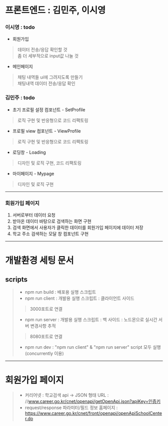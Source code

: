 # 프론트엔드 : 김민주, 이시영      
### 이시영 : todo
* 회원가입
> 데이터 전송/응답 확인할 것    
좀 더 세부적으로 input값 나눌 것     

* 메인페이지
> 채팅 내역들 ui에 그려지도록 만들기     
채팅내역 데이터 전송/응답 확인

### 김민주 : todo 
* 초기 프로필 설정 컴포넌트 - SetProfile
> 로직 구현 및 반응형으로 코드 리팩토링
* 프로필 view 컴포넌트 - ViewProfile
> 로직 구현 및 반응형으로 코드 리팩토링
* 로딩창 - Loading
> 디자인 및 로직 구현, 코드 리팩토링
* 마이페이지 - Mypage
> 디자인 및 로직 구현

--- 
### 회원가입 페이지
1. 서버로부터 데이터 요청
2. 받아온 데이터 바탕으로 검색하는 화면 구현
3. 검색 화면에서 사용자가 클릭한 데이터를 회원가입 페이지에 데이터 저장
4. 학교 주소 검색하는 모달 창 컴포넌트 구현
***    
# 개발환경 세팅 문서
## scripts    
> * npm run build : 배포용 실행 스크립트
> * npm run client : 개발용 실행 스크립트 : 클라이언트 사이드
> > 3000포트로 연결
> * npm run server : 개발용 실행 스크립트 : 백 사이드 : 노드몬으로 실시간 서버 변경사항 추적
> > 8080포트로 연결
> * npm run dev : "npm run client" & "npm run server" script 모두 실행(concurrently 이용)
***    
# 회원가입 페이지
> * 커리어넷 : 학교검색 api -> JSON 형태 URL : //www.career.go.kr/cnet/openapi/getOpenApi.json?apiKey=인증키
> * request/response 파라미터/필드 정보 홈페이지 : https://www.career.go.kr/cnet/front/openapi/openApiSchoolCenter.do